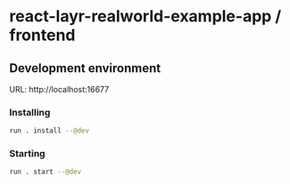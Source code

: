 # react-layr-realworld-example-app / frontend

## Development environment

URL: http://localhost:16677

### Installing

```bash
run . install --@dev
```

### Starting

```bash
run . start --@dev
```
